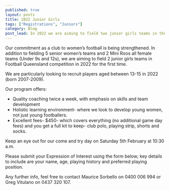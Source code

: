 ```yaml
---
published: true
layout: posts
title: 2022 Junior Girls
tags: ["Registrations", "Juniors"]
category: Blog
post_lead: In 2022 we are aiming to field two junior girls teams in the Football Queensland competition for the first time. Our fees include coaching twice a week, full kit and all game day fees. We have a come and try day on Saturday 29 January 2022 at 9:30am where everyone is welcome to join.
---
```


Our commitment as a club to women’s football is being strengthened. In addition to fielding 5 senior women’s teams and 2 Mini Roos all female teams (Under 9s and 12s), we are aiming to field 2 junior girls teams in Football Queensland competition in 2022 for the first time.

We are particularly looking to recruit players aged between 13-15 in 2022 (born 2007-2009).

Our program offers:

- Quality coaching twice a week, with emphasis on skills and team development
- Holistic learning environment- where we look to develop young women, not just young footballers.
- Excellent fees- $450- which covers everything (no additional game day fees) and you get a full kit to keep- club polo, playing strip, shorts and socks.

Keep an eye out for our come and try day on Saturday 5th February at 10:30 a.m.

Please submit your Expression of Interest using the form below; key details to include are your name, age, playing history and preferred playing position.

Any further info, feel free to contact Maurice Sorbello on 0400 006 994 or Greg Vitulano on 0437 320 107.
